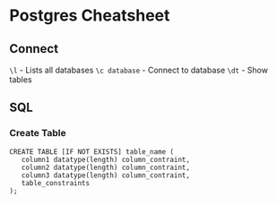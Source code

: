 # Postgres Cheatsheet

## Connect

`\l` - Lists all databases
`\c database` - Connect to database
`\dt` - Show tables

## SQL

### Create Table

```
CREATE TABLE [IF NOT EXISTS] table_name (
   column1 datatype(length) column_contraint,
   column2 datatype(length) column_contraint,
   column3 datatype(length) column_contraint,
   table_constraints
);
```
